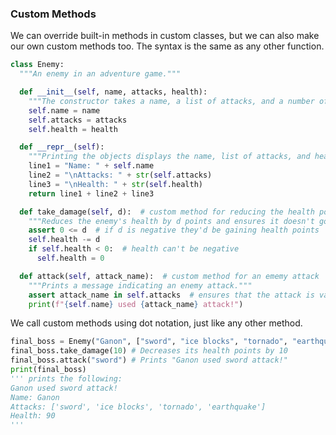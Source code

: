### Custom Methods

We can override built-in methods in custom classes, but we can also make our own custom methods too. The syntax is the same as any other function.

```python
class Enemy:
  """An enemy in an adventure game."""

  def __init__(self, name, attacks, health):
    """The constructor takes a name, a list of attacks, and a number of health points."""
    self.name = name
    self.attacks = attacks
    self.health = health

  def __repr__(self):
    """Printing the objects displays the name, list of attacks, and health points."""
    line1 = "Name: " + self.name
    line2 = "\nAttacks: " + str(self.attacks)
    line3 = "\nHealth: " + str(self.health)
    return line1 + line2 + line3

  def take_damage(self, d):  # custom method for reducing the health points
    """Reduces the enemy's health by d points and ensures it doesn't go below zero."""
    assert 0 <= d  # if d is negative they'd be gaining health points
    self.health -= d
    if self.health < 0:  # health can't be negative
      self.health = 0

  def attack(self, attack_name):  # custom method for an ememy attack
    """Prints a message indicating an enemy attack."""
    assert attack_name in self.attacks  # ensures that the attack is valid
    print(f"{self.name} used {attack_name} attack!")
```

We call custom methods using dot notation, just like any other method.

```python
final_boss = Enemy("Ganon", ["sword", "ice blocks", "tornado", "earthquake"], 100) # Creates an enemy object
final_boss.take_damage(10) # Decreases its health points by 10
final_boss.attack("sword") # Prints "Ganon used sword attack!"
print(final_boss)
''' prints the following:
Ganon used sword attack!
Name: Ganon
Attacks: ['sword', 'ice blocks', 'tornado', 'earthquake']
Health: 90
'''
```

